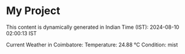 # My Project

This content is dynamically generated in Indian Time (IST): 2024-08-10 02:00:13 IST


Current Weather in Coimbatore:
Temperature: 24.88 °C
Condition: mist
